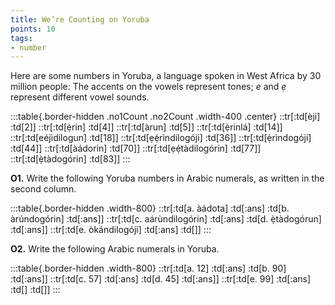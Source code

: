 ```yaml
---
title: We’re Counting on Yoruba
points: 10
tags:
- number
---
```


Here are some numbers in Yoruba, a language spoken in West Africa by 30 million people:
The accents on the vowels represent tones; *e* and *ẹ* represent different vowel sounds.

:::table{.border-hidden .no1Count .no2Count .width-400 .center}
::tr[:td[èji] :td[2]]
::tr[:td[ẹ̀rin] :td[4]]
::tr[:td[àrun] :td[5]]
::tr[:td[ẹ̀rinlá] :td[14]]
::tr[:td[eéjìdilogun] :td[18]]
::tr[:td[ẹẹ́rìndilogóji] :td[36]]
::tr[:td[ẹ̀rìndogóji] :td[44]]
::tr[:td[àádorin] :td[70]]
::tr[:td[ẹẹ́tàdilogórin] :td[77]]
::tr[:td[ẹ̀tàdogórin] :td[83]]
:::

**O1.** Write the following Yoruba numbers in Arabic numerals, as written in the second column.

:::table{.border-hidden .width-800}
::tr[:td[a. àádota] :td[:ans] :td[b. àrúndogórin] :td[:ans]]
::tr[:td[c. aárùndilogórin] :td[:ans] :td[d. ẹ̀tàdogórun] :td[:ans]]
::tr[:td[e. òkándilogóji] :td[:ans] :td[]]
:::

**O2.** Write the following Arabic numerals in Yoruba.

:::table{.border-hidden .width-800}
::tr[:td[a. 12] :td[:ans] :td[b. 90] :td[:ans]]
::tr[:td[c. 57] :td[:ans] :td[d. 45] :td[:ans]]
::tr[:td[e. 99] :td[:ans] :td[] :td[]]
:::
